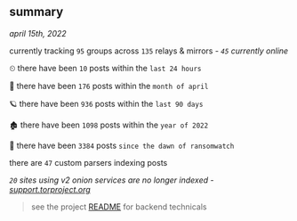
## summary
_april 15th, 2022_

currently tracking `95` groups across `135` relays & mirrors - _`45` currently online_

⏲ there have been `10` posts within the `last 24 hours`

🦈 there have been `176` posts within the `month of april`

🪐 there have been `936` posts within the `last 90 days`

🏚 there have been `1098` posts within the `year of 2022`

🦕 there have been `3384` posts `since the dawn of ransomwatch`

there are `47` custom parsers indexing posts

_`20` sites using v2 onion services are no longer indexed - [support.torproject.org](https://support.torproject.org/onionservices/v2-deprecation/)_

> see the project [README](https://github.com/thetanz/ransomwatch#ransomwatch--) for backend technicals

